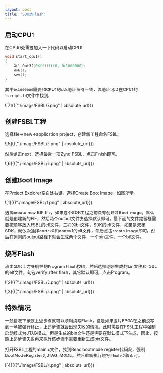 ```yaml
---
layout: post
title: 'SDK烧Flash'
---
```


## 启动CPU1
在CPU0处需要加入一下代码以启动CPU1
```c
void start_cpu1()
{
	Xil_Out32(0Xfffffff0, 0x1000000);
	dmb();
	sev();
}
```
其中`0x1000000`需要和CPU1的ddr地址保持一致，该地址可以在CPU1的`lscript.ld`文件中找到。

![7]({{"./image/FSBL/7.png" | absolute_url}})

## 创建FSBL工程
选择file->new->application project，创建新工程命名FSBL。

![5]({{"./image/FSBL/5.png" | absolute_url}})

然后点击next，选择最后一项Zynq FSBL，点击Finish即可。

![6]({{"./image/FSBL/6.png" | absolute_url}})

## 创建Boot Image
在Project Explorer空白处右键，选择Create Boot Image，如图所示。

![1]({{"./image/FSBL/1.png" | absolute_url}})

选择create new BIF file，如果这个SDK工程之前没有创建过Boot Image，默认就是创建新的BIF，然后两个output文件夹选择默认即可。最下面的文件路径框需要按顺序放入FSBL的elf文件，工程的bit文件，SDK的elf文件，如果是双核SDK，就依次选择cortex0和cortex1的elf文件，然后点击create image即可。然后在刚刚的output路径下就会生成两个文件，一个bin文件，一个bif文件。

## 烧写Flash
点击SDK上方导航栏的Program Flash按钮，然后选择刚刚生成的bin文件和FSBL的elf文件，勾选verify after flash，其它默认即可，点击Program。

![2]({{"./image/FSBL/2.png" | absolute_url}})

![3]({{"./image/FSBL/3.png" | absolute_url}})

## 特殊情况
一般情况下按照上述步骤就可以顺利烧写Flash，但是如果这片FPGA在之前烧写到一半被强行终止，上述步骤就会出现失败的情况。此时需要在FSBL工程中强制启动模式为JTAG模式，但是生成的bin文件还是需要在默认模式下生成，因此，按照上述步骤失败再来执行该步骤不需要重新生成bin文件。

打开FSBL工程的main.c文件，找到Read bootmode register代码段，强制BootModeRegister为JTAG_MODE。然后重新执行烧写Flash步骤即可。

![4]({{"./image/FSBL/4.png" | absolute_url}})